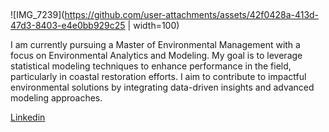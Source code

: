 ##

![IMG_7239](https://github.com/user-attachments/assets/42f0428a-413d-47d3-8403-e4e0bb929c25 | width=100)

I am currently pursuing a Master of Environmental Management with a focus on Environmental Analytics and Modeling. My goal is to leverage statistical modeling techniques to enhance performance in the field, particularly in coastal restoration efforts. I aim to contribute to impactful environmental solutions by integrating data-driven insights and advanced modeling approaches.

[Linkedin](www.linkedin.com/in/masonibrahim)
